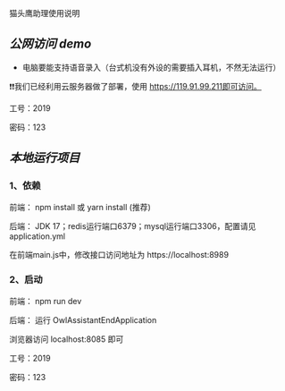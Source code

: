 猫头鹰助理使用说明

## *公网访问 demo*

- 电脑要能支持语音录入（台式机没有外设的需要插入耳机，不然无法运行）

❗️❗️我们已经利用云服务器做了部署，使用 https://119.91.99.211即可访问。

工号：2019

密码：123



## *本地运行项目*

### 1、依赖

前端： npm install 或 yarn install (推荐)

后端： JDK 17；redis运行端口6379；mysql运行端口3306，配置请见application.yml

在前端main.js中，修改接口访问地址为 https://localhost:8989

### 2、启动

前端： npm run dev

后端： 运行 OwlAssistantEndApplication

浏览器访问 localhost:8085 即可

工号：2019

密码：123
